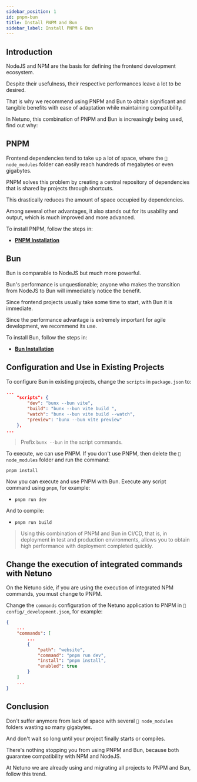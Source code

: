 ```yaml
---
sidebar_position: 1
id: pnpm-bun
title: Install PNPM and Bun
sidebar_label: Install PNPM & Bun
---
```


## Introduction

NodeJS and NPM are the basis for defining the frontend development ecosystem.

Despite their usefulness, their respective performances leave a lot to be desired.

That is why we recommend using PNPM and Bun to obtain significant and tangible benefits with ease of adaptation while maintaining compatibility.

In Netuno, this combination of PNPM and Bun is increasingly being used, find out why:

## PNPM

Frontend dependencies tend to take up a lot of space, where the `📂 node_modules` folder can easily reach hundreds of megabytes or even gigabytes.

PNPM solves this problem by creating a central repository of dependencies that is shared by projects through shortcuts.

This drastically reduces the amount of space occupied by dependencies.

Among several other advantages, it also stands out for its usability and output, which is much improved and more advanced.

To install PNPM, follow the steps in:

- [**PNPM Installation**](https://pnpm.io/installation)

## Bun

Bun is comparable to NodeJS but much more powerful.

Bun's performance is unquestionable; anyone who makes the transition from NodeJS to Bun will immediately notice the benefit.

Since frontend projects usually take some time to start, with Bun it is immediate.

Since the performance advantage is extremely important for agile development, we recommend its use.

To install Bun, follow the steps in:

- [**Bun Installation**](https://bun.sh/docs/installation)

## Configuration and Use in Existing Projects

To configure Bun in existing projects, change the `scripts` in `package.json` to:

```json title="package.json"
...
    "scripts": {
        "dev": "bunx --bun vite",
        "build": "bunx --bun vite build ",
        "watch": "bunx --bun vite build --watch",
        "preview": "bunx --bun vite preview"
    },
...
```

> Prefix `bunx --bun` in the script commands.

To execute, we can use PNPM. If you don't use PNPM, then delete the `📂 node_modules` folder and run the command:

`pnpm install`

Now you can execute and use PNPM with Bun. Execute any script command using `pnpm`, for example:

- `pnpm run dev`

And to compile:

- `pnpm run build`

> Using this combination of PNPM and Bun in CI/CD, that is, in deployment in test and production environments, allows you to obtain
> high performance with deployment completed quickly.

## Change the execution of integrated commands with Netuno

On the Netuno side, if you are using the execution of integrated NPM commands, you must change to PNPM.

Change the `commands` configuration of the Netuno application to PNPM in `📂 config/_development.json`, for example:

```json title="config/_development.json"
{
    ...
    "commands": [
        ...
        {
            "path": "website",
            "command": "pnpm run dev",
            "install": "pnpm install",
            "enabled": true
        }
    ]
    ...
}
```

## Conclusion

Don't suffer anymore from lack of space with several `📂 node_modules` folders wasting so many gigabytes.

And don't wait so long until your project finally starts or compiles.

There's nothing stopping you from using PNPM and Bun, because both guarantee compatibility with NPM and NodeJS.

At Netuno we are already using and migrating all projects to PNPM and Bun, follow this trend.